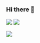 ### Hi there 👋
<img src="https://img.shields.io/badge/Unity-000000??style=flat-square&logo=Unity&logoColor=Unity&logoColor=#25A162"/> <img src="https://img.shields.io/badge/C-40AEF0??style=flat-square&logo=VBA&logoColor=VBA&logoColor=white"/>

<a href="https://unity.com/kr"><img src="https://img.shields.io/badge/Unity-000000??style=flat-square&logo=Unity&logoColor=Unity&logoColor=#25A162"/></a>
<!--
**Hungry-Troll/Hungry-Troll** is a ✨ _special_ ✨ repository because its `README.md` (this file) appears on your GitHub profile.

Here are some ideas to get you started:


- 🔭 I’m currently working on ...
- 🌱 I’m currently learning ...
- 👯 I’m looking to collaborate on ...
- 🤔 I’m looking for help with ...
- 💬 Ask me about ...
- 📫 How to reach me: ...
- 😄 Pronouns: ...
- ⚡ Fun fact: ...
-->
